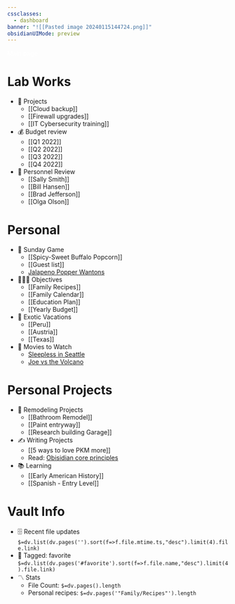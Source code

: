```yaml
---
cssclasses:
  - dashboard
banner: "![[Pasted image 20240115144724.png]]"
obsidianUIMode: preview
---
```

<div class="title" style="color:White">Main page</div>

# Lab Works
- 💼 Projects
	- [[Cloud backup]]
	- [[Firewall upgrades]]
	- [[IT Cybersecurity training]]
- 💰 Budget review
	- [[Q1 2022]]
	- [[Q2 2022]]
	- [[Q3 2022]]
	- [[Q4 2022]]
- 👥 Personnel Review
	- [[Sally Smith]]
	- [[Bill Hansen]]
	- [[Brad Jefferson]]
	- [[Olga Olson]]

# Personal
- 🏈 Sunday Game
	- [[Spicy-Sweet Buffalo Popcorn]]
	- [[Guest list]]
	- [Jalapeno Popper Wantons](https://www.allrecipes.com/recipe/166991/jalapeno-popper-wontons/)
- 👨‍👩‍👦 Objectives
	- [[Family Recipes]]
	- [[Family Calendar]]
	- [[Education Plan]]
	- [[Yearly Budget]]
- 🌅 Exotic Vacations 
	- [[Peru]]
	- [[Austria]]
	- [[Texas]]  
- 🎥 Movies to Watch
	- [Sleepless in Seattle](https://www.imdb.com/title/tt0108160/)
	- [Joe vs the Volcano](https://www.imdb.com/title/tt0099892/)

 # Personal Projects
- 🏡 Remodeling Projects
	- [[Bathroom Remodel]]
	- [[Paint entryway]]
	- [[Research building Garage]] 
 - ✍️ Writing Projects
	- [[5 ways to love PKM more]]
	- Read: [Obisidian core principles](https://tfthacker.medium.com/obsidian-understanding-its-core-design-principles-7f3fafbd6e36)
- 📚 Learning
	- [[Early American History]]
	- [[Spanish - Entry Level]]



# Vault Info
- 🗄️ Recent file updates
 `$=dv.list(dv.pages('').sort(f=>f.file.mtime.ts,"desc").limit(4).file.link)`
- 🔖 Tagged:  favorite 
 `$=dv.list(dv.pages('#favorite').sort(f=>f.file.name,"desc").limit(4).file.link)`
- 〽️ Stats
	-  File Count: `$=dv.pages().length`
	-  Personal recipes: `$=dv.pages('"Family/Recipes"').length`
